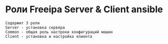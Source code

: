 
# Роли Freeipa Server & Client ansible
```
Содержит 3 роли 
Server - установка сервера
Common - общая роль настроки конфигураций машин
Client - установка и настройка клиента
```


